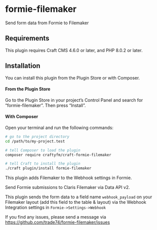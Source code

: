 # formie-filemaker

Send form data from Formie to Filemaker

## Requirements

This plugin requires Craft CMS 4.6.0 or later, and PHP 8.0.2 or later.

## Installation

You can install this plugin from the Plugin Store or with Composer.

#### From the Plugin Store

Go to the Plugin Store in your project’s Control Panel and search for “formie-filemaker”. Then press “Install”.

#### With Composer

Open your terminal and run the following commands:

```bash
# go to the project directory
cd /path/to/my-project.test

# tell Composer to load the plugin
composer require craftyfm/craft-formie-filemaker

# tell Craft to install the plugin
./craft plugin/install formie-filemaker
```

This plugin adds Filemaker to the Webhook settings in Formie.

Send Formie submissions to Claris Filemaker via Data API v2.

This plugin sends the form data to a field name ```webhook_payload``` on your Filemaker layout (add this field to the table & layout) via the Webhook Integration settings in ```Formie->Settings->Webhook```

If you find any issues, please send a message via https://github.com/trade74/formie-filemaker/issues





